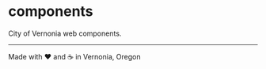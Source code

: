 # components

City of Vernonia web components.

---

Made with :heart: and :coffee: in Vernonia, Oregon
